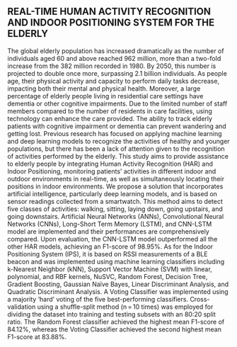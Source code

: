 ## REAL-TIME HUMAN ACTIVITY RECOGNITION AND INDOOR POSITIONING SYSTEM FOR THE ELDERLY
The global elderly population has increased dramatically as the number of individuals aged 60 and above reached 962 million, more than a two-fold increase from the 382 million recorded in 1980. By 2050, this number is projected to double once more, surpassing 2.1 billion individuals. As people age, their physical activity and capacity to perform daily tasks decrease, impacting both their mental and physical health. Moreover, a large percentage of elderly people living in residential care settings have dementia or other cognitive impairments. Due to the limited number of staff members compared to the number of residents in care facilities, using technology can enhance the care provided. The ability to track elderly patients with cognitive impairment or dementia can prevent wandering and getting lost. Previous research has focused on applying machine learning and deep learning models to recognize the activities of healthy and younger populations, but there has been a lack of attention given to the recognition of activities performed by the elderly. This study aims to provide assistance to elderly people by integrating Human Activity Recognition (HAR) and Indoor Positioning, monitoring patients’ activities in different indoor and outdoor environments in real-time, as well as simultaneously locating their positions in indoor environments. We propose a solution that incorporates artificial intelligence, particularly deep learning models, and is based on sensor readings collected from a smartwatch. This method aims to detect five classes of activities: walking, sitting, laying down, going upstairs, and going downstairs. Artificial Neural Networks (ANNs), Convolutional Neural Networks (CNNs), Long-Short Term Memory (LSTM), and CNN-LSTM model are implemented and their performances are comprehensively compared. Upon evaluation, the CNN-LSTM model outperformed all the other HAR models, achieving an F1-score of 98.95%. As for the Indoor Positioning System (IPS), it is based on RSSI measurements of a BLE beacon and was implemented using machine learning classifiers including k-Nearest Neighbor (kNN), Support Vector Machine (SVM) with linear, polynomial, and RBF kernels, NuSVC, Random Forest, Decision Tree, Gradient Boosting, Gaussian Naïve Bayes, Linear Discriminant Analysis, and Quadratic Discriminant Analysis. A Voting Classifier was implemented using a majority ‘hard’ voting of the five best-performing classifiers. Cross-validation using a shuffle-split method (n = 10 times) was employed for dividing the dataset into training and testing subsets with an 80:20 split ratio. The Random Forest classifier achieved the highest mean F1-score of 84.12%, whereas the Voting Classifier achieved the second highest mean F1-score at 83.88%.
